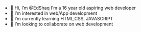 - 👋 Hi, I’m @EdShaq I'm a 16 year old aspiring web developer
- 👀 I’m interested in web/App development 
- 🌱 I’m currently learning HTML,CSS, JAVASCRIPT
- 💞️ I’m looking to collaborate on web development 


<!---
EdShaq/EdShaq is a ✨ special ✨ repository because its `README.md` (this file) appears on your GitHub profile.
You can click the Preview link to take a look at your changes.
--->
